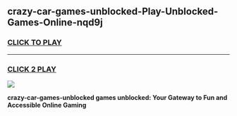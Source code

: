 
## crazy-car-games-unblocked-Play-Unblocked-Games-Online-nqd9j
<h3>
<a href="https://premium76.site?title=crazy-car-games-unblocked&ref=25A">CLICK TO PLAY</a></h3>
<hr>

<h3>
<a href="https://premium76.site?title=crazy-car-games-unblocked&ref=25A">CLICK 2 PLAY</a>
  
</h3>

<a href="https://premium76.site?title=crazy-car-games-unblocked&ref=25A"><img src="https://clearcache.store/games.png"></a>


**crazy-car-games-unblocked games unblocked: Your Gateway to Fun and Accessible Online Gaming**
